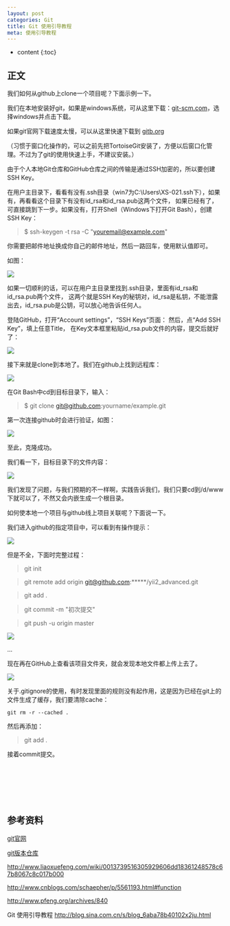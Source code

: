 ```yaml
---
layout: post
categories: Git
title: Git 使用引导教程
meta: 使用引导教程
---
```

* content
{:toc}

## 正文

我们如何从github上clone一个项目呢？下面示例一下。

我们在本地安装好git，如果是windows系统，可从这里下载：[git-scm.com](https://www.git-scm.com/download/)，选择windows并点击下载。

如果git官网下载速度太慢，可以从这里快速下载到 [gitb.org](http://gitb.org/ )

（习惯于窗口化操作的，可以之前先把TortoiseGit安装了，方便以后窗口化管理。不过为了git的使用快速上手，不建议安装。）

由于个人本地Git仓库和GitHub仓库之间的传输是通过SSH加密的，所以要创建SSH Key。

在用户主目录下，看看有没有.ssh目录（win7为C:\Users\XS-021\.ssh下），如果有，再看看这个目录下有没有id_rsa和id_rsa.pub这两个文件，
如果已经有了，可直接跳到下一步。如果没有，打开Shell（Windows下打开Git Bash），创建SSH Key：

> $ ssh-keygen -t rsa -C "youremail@example.com"

你需要把邮件地址换成你自己的邮件地址，然后一路回车，使用默认值即可。

如图：

![]({{site.baseurl}}/images/20211028/20211028114937.jpg)

如果一切顺利的话，可以在用户主目录里找到.ssh目录，里面有id_rsa和id_rsa.pub两个文件，
这两个就是SSH Key的秘钥对，id_rsa是私钥，不能泄露出去，id_rsa.pub是公钥，可以放心地告诉任何人。 

登陆GitHub，打开“Account settings”，“SSH Keys”页面：  然后，点“Add SSH Key”，填上任意Title，
在Key文本框里粘贴id_rsa.pub文件的内容，提交后就好了：

![]({{site.baseurl}}/images/20211028/20211028123831.png)

接下来就是clone到本地了。我们在github上找到远程库：

![]({{site.baseurl}}/images/20211028/20211028124235.png)

在Git Bash中cd到目标目录下，输入：  

> $ git clone git@github.com:yourname/example.git

第一次连接github时会进行验证，如图：

![]({{site.baseurl}}/images/20211028/20211028124239.png)

至此，克隆成功。

我们看一下，目标目录下的文件内容：

![]({{site.baseurl}}/images/20211028/20211028114955.jpg)

我们发现了问题，与我们预期的不一样啊，实践告诉我们，我们只要cd到/d/www下就可以了，不然又会内嵌生成一个根目录。

如何使本地一个项目与github线上项目关联呢？下面说一下。

我们进入github的指定项目中，可以看到有操作提示：

![]({{site.baseurl}}/images/20211028/20211028124748.png)

但是不全，下面时完整过程：

> git init

> git remote add origin git@github.com:*****/yii2_advanced.git

> git add .

> git commit -m "初次提交"

> git push -u origin master

![]({{site.baseurl}}/images/20211028/20211028124827.png)

...

现在再在GitHub上查看该项目文件夹，就会发现本地文件都上传上去了。

![]({{site.baseurl}}/images/20211028/20211028124925.png)

关于.gitignore的使用，有时发现里面的规则没有起作用，这是因为已经在git上的文件生成了缓存，我们要清除cache：

```
git rm -r --cached .   
``` 

然后再添加：  

> git add .   

接着commit提交。



<br/><br/><br/><br/><br/>
## 参考资料

[git官网](https://git-scm.com/)

[git版本仓库](http://gitb.org/)

<http://www.liaoxuefeng.com/wiki/0013739516305929606dd18361248578c67b8067c8c017b000>

<http://www.cnblogs.com/schaepher/p/5561193.html#function>

<http://www.pfeng.org/archives/840>

Git 使用引导教程 <http://blog.sina.com.cn/s/blog_6aba78b40102x2ju.html>
